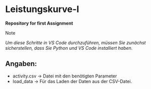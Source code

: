 # Leistungskurve-I
**Repository for first Assignment** 
> [!NOTE]
>_Um diese Schritte in VS Code durchzuführen, müssen Sie zunächst sicherstellen, dass Sie Python und VS Code installiert haben._
## Angaben:
- activity.csv -> Datei mit den benötigten Parameter
- load_data -> Für das Laden der Daten aus der CSV-Datei. 


